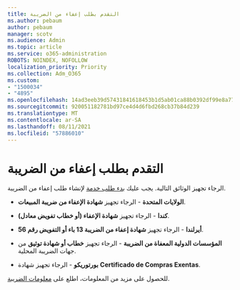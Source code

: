 ```yaml
---
title: التقدم بطلب إعفاء من الضريبة
ms.author: pebaum
author: pebaum
manager: scotv
ms.audience: Admin
ms.topic: article
ms.service: o365-administration
ROBOTS: NOINDEX, NOFOLLOW
localization_priority: Priority
ms.collection: Adm_O365
ms.custom:
- "1500034"
- "4895"
ms.openlocfilehash: 14ad3eeb39d57431841618453b1d5ab01ca88b0392df99e8a7754c140c1ea478
ms.sourcegitcommit: 920051182781bd97ce4d4d6fbd268cb37b84d239
ms.translationtype: MT
ms.contentlocale: ar-SA
ms.lasthandoff: 08/11/2021
ms.locfileid: "57886010"
---
```

# <a name="apply-for-tax-exempt-status"></a>التقدم بطلب إعفاء من الضريبة

الرجاء تجهيز الوثائق التالية. يجب عليك [بدء طلب خدمة](https://go.microsoft.com/fwlink/p/?linkid=518322) لإنشاء طلب إعفاء من الضريبة.

- **الولايات المتحدة** - الرجاء تجهيز **شهادة الإعفاء من ضريبة المبيعات**.

- **كندا** - الرجاء تجهيز **شهادة الإعفاء (أو خطاب تفويض معادل)**.

- **أيرلندا** - الرجاء تجهيز **شهادة إعفاء من الضريبة 13 باء أو التفويض رقم 56**.

- **المؤسسات الدولية المعفاة من الضريبة** - الرجاء تجهيز **خطاب أو شهادة توثيق** من جهات الضريبة المحلية.

- **بورتوريكو** - الرجاء تجهيز شهادة **Certificado de Compras Exentas**.

للحصول على مزيد من المعلومات، اطلع على [معلومات الضريبة](https://docs.microsoft.com/microsoft-365/commerce/billing-and-payments/tax-information).
